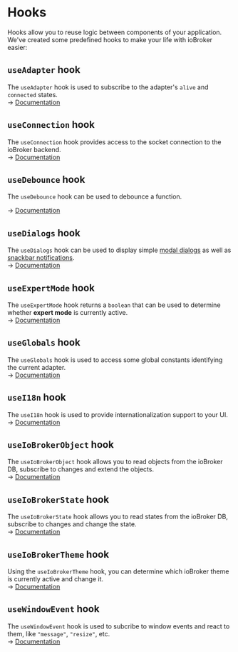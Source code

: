 # Hooks

Hooks allow you to reuse logic between components of your application. We've created some predefined hooks to make your life with ioBroker easier:

## `useAdapter` hook

The `useAdapter` hook is used to subscribe to the adapter's `alive` and `connected` states.  
→ [Documentation](hooks/useAdapter.md)

## `useConnection` hook

The `useConnection` hook provides access to the socket connection to the ioBroker backend.  
→ [Documentation](hooks/useConnection.md)

## `useDebounce` hook

The `useDebounce` hook can be used to debounce a function.

→ [Documentation](hooks/useDebounce.md)

## `useDialogs` hook

The `useDialogs` hook can be used to display simple [modal dialogs](https://material-ui.com/components/dialogs/) as well as [snackbar notifications](https://material-ui.com/components/snackbars/).  
→ [Documentation](hooks/useDialogs.md)

## `useExpertMode` hook

The `useExpertMode` hook returns a `boolean` that can be used to determine whether **expert mode** is currently active.  
→ [Documentation](hooks/useExpertMode.md)

## `useGlobals` hook

The `useGlobals` hook is used to access some global constants identifying the current adapter.  
→ [Documentation](hooks/useGlobals.md)

## `useI18n` hook

The `useI18n` hook is used to provide internationalization support to your UI.  
→ [Documentation](hooks/useI18n.md)

## `useIoBrokerObject` hook

The `useIoBrokerObject` hook allows you to read objects from the ioBroker DB, subscribe to changes and extend the objects.  
→ [Documentation](hooks/useIoBrokerObject.md)

## `useIoBrokerState` hook

The `useIoBrokerState` hook allows you to read states from the ioBroker DB, subscribe to changes and change the state.  
→ [Documentation](hooks/useIoBrokerState.md)

## `useIoBrokerTheme` hook

Using the `useIoBrokerTheme` hook, you can determine which ioBroker theme is currently active and change it.  
→ [Documentation](hooks/useIoBrokerTheme.md)

## `useWindowEvent` hook

The `useWindowEvent` hook is used to subcribe to window events and react to them, like `"message"`, `"resize"`, etc.  
→ [Documentation](hooks/useWindowEvent.md)
